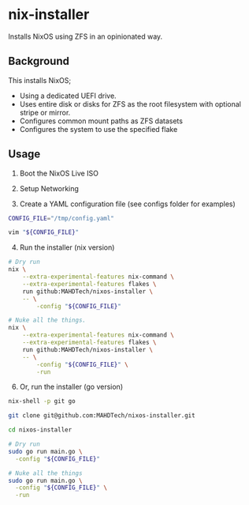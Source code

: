 # nix-installer

Installs NixOS using ZFS in an opinionated way.

## Background

This installs NixOS;

- Using a dedicated UEFI drive.
- Uses entire disk or disks for ZFS as the root filesystem with optional stripe or mirror.
- Configures common mount paths as ZFS datasets
- Configures the system to use the specified flake

## Usage

1. Boot the NixOS Live ISO

2. Setup Networking

3. Create a YAML configuration file (see configs folder for examples)

```bash
CONFIG_FILE="/tmp/config.yaml"

vim "${CONFIG_FILE}"
```

4. Run the installer (nix version)

```bash
# Dry run
nix \
    --extra-experimental-features nix-command \
    --extra-experimental-features flakes \
    run github:MAHDTech/nixos-installer \
    -- \
        -config "${CONFIG_FILE}"

# Nuke all the things.
nix \
    --extra-experimental-features nix-command \
    --extra-experimental-features flakes \
    run github:MAHDTech/nixos-installer \
    -- \
        -config "${CONFIG_FILE}" \
        -run
```

6. Or, run the installer (go version)

```bash
nix-shell -p git go

git clone git@github.com:MAHDTech/nixos-installer.git

cd nixos-installer

# Dry run
sudo go run main.go \
  -config "${CONFIG_FILE}"

# Nuke all the things
sudo go run main.go \
  -config "${CONFIG_FILE}" \
  -run
```
